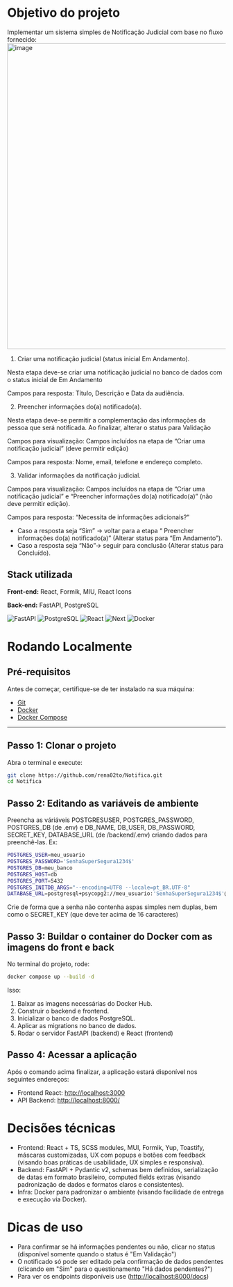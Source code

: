 # Objetivo do projeto

Implementar um sistema simples de Notificação Judicial com base no fluxo fornecido:
<img width="1129" height="703" alt="image" src="https://github.com/user-attachments/assets/cc40dffa-a422-4607-bc7f-2ce1b788564c" />
1. Criar uma notificação judicial (status inicial Em Andamento).

Nesta etapa deve-se criar uma notificação judicial no banco de dados com o status inicial de Em Andamento

Campos para resposta: Título, Descrição e Data da audiência.

2. Preencher informações do(a) notificado(a).

Nesta etapa deve-se permitir a complementação das informações da pessoa que será notificada. Ao finalizar, alterar o status para Validação

Campos para visualização: Campos incluídos na etapa de “Criar uma notificação judicial” (deve permitir edição)

Campos para resposta: Nome, email, telefone e endereço completo.

3. Validar informações da notificação judicial.

Campos para visualização: Campos incluídos na etapa de “Criar uma notificação judicial” e “Preencher informações do(a) notificado(a)” (não deve permitir edição).

Campos para resposta: “Necessita de informações adicionais?”

- Caso a resposta seja “Sim” → voltar para a etapa “ Preencher informações do(a) notificado(a)” (Alterar status para “Em Andamento”).
- Caso a resposta seja “Não”→ seguir para conclusão (Alterar status para Concluído).

## Stack utilizada

**Front-end:** React, Formik, MIU, React Icons

**Back-end:** FastAPI, PostgreSQL

![FastAPI](https://skillicons.dev/icons?i=fastapi "FastAPI")
![PostgreSQL](https://skillicons.dev/icons?i=postgres "PostgreSQ")
![React](https://skillicons.dev/icons?i=react "React")
![Next](https://skillicons.dev/icons?i=next "Next")
![Docker](https://skillicons.dev/icons?i=docker "Docker")


# Rodando Localmente

## Pré-requisitos

Antes de começar, certifique-se de ter instalado na sua máquina:

- [Git](https://git-scm.com/)
- [Docker](https://www.docker.com/)
- [Docker Compose](https://docs.docker.com/compose/install/)

---

## Passo 1: Clonar o projeto

Abra o terminal e execute:

```bash
git clone https://github.com/rena02to/Notifica.git
cd Notifica
```

## Passo 2: Editando as variáveis de ambiente

Preencha as váriáveis POSTGRESUSER, POSTGRES_PASSWORD, POSTGRES_DB (de .env) e DB_NAME, DB_USER, DB_PASSWORD, SECRET_KEY, DATABASE_URL (de /backend/.env) criando dados para preenchê-las. Ex:
```bash
POSTGRES_USER=meu_usuario
POSTGRES_PASSWORD='SenhaSuperSegura1234$'
POSTGRES_DB=meu_banco
POSTGRES_HOST=db
POSTGRES_PORT=5432
POSTGRES_INITDB_ARGS="--encoding=UTF8 --locale=pt_BR.UTF-8"
DATABASE_URL=postgresql+psycopg2://meu_usuario:'SenhaSuperSegura1234$'@db:5432/meu_banco
```
Crie de forma que a senha não contenha aspas simples nem duplas, bem como o SECRET_KEY (que deve ter acima de 16 caracteres)

## Passo 3: Buildar o container do Docker com as imagens do front e back

No terminal do projeto, rode:

```bash
docker compose up --build -d
```
Isso:
1. Baixar as imagens necessárias do Docker Hub.
2. Construir o backend e frontend.
3. Inicializar o banco de dados PostgreSQL.
4. Aplicar as migrations no banco de dados.
5. Rodar o servidor FastAPI (backend) e React (frontend)

## Passo 4: Acessar a aplicação
Após o comando acima finalizar, a aplicação estará disponível nos seguintes endereços:
- Frontend React: [http://localhost:3000](http://localhost:3000)
- API Backend: [http://localhost:8000/](http://localhost:8000/)


# Decisões técnicas
- Frontend: React + TS, SCSS modules, MUI, Formik, Yup, Toastify, máscaras customizadas, UX com popups e botões com feedback (visando boas práticas de usabilidade, UX simples e responsiva).
- Backend: FastAPI + Pydantic v2, schemas bem definidos, serialização de datas em formato brasileiro, computed fields extras (visando padronização de dados e formatos claros e consistentes).
- Infra: Docker para padronizar o ambiente (visando facilidade de entrega e execução via Docker).

# Dicas de uso
- Para confirmar se há informações pendentes ou não, clicar no status (disponível somente quando o status é "Em Validação")
- O notificado só pode ser editado pela confirmação de dados pendentes (clicando em "Sim" para o questionamento "Há dados pendentes?")
- Para ver os endpoints disponíveis use ([http://localhost:8000/docs](http://localhost:8000/docs))
